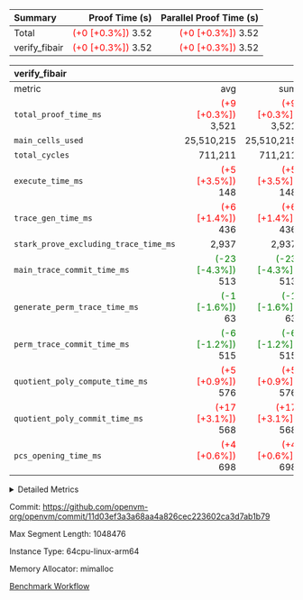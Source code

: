 | Summary | Proof Time (s) | Parallel Proof Time (s) |
|:---|---:|---:|
| Total | <span style='color: red'>(+0 [+0.3%])</span> 3.52 | <span style='color: red'>(+0 [+0.3%])</span> 3.52 |
| verify_fibair | <span style='color: red'>(+0 [+0.3%])</span> 3.52 | <span style='color: red'>(+0 [+0.3%])</span> 3.52 |


| verify_fibair |||||
|:---|---:|---:|---:|---:|
|metric|avg|sum|max|min|
| `total_proof_time_ms ` | <span style='color: red'>(+9 [+0.3%])</span> 3,521 | <span style='color: red'>(+9 [+0.3%])</span> 3,521 | <span style='color: red'>(+9 [+0.3%])</span> 3,521 | <span style='color: red'>(+9 [+0.3%])</span> 3,521 |
| `main_cells_used     ` |  25,510,215 |  25,510,215 |  25,510,215 |  25,510,215 |
| `total_cycles        ` |  711,211 |  711,211 |  711,211 |  711,211 |
| `execute_time_ms     ` | <span style='color: red'>(+5 [+3.5%])</span> 148 | <span style='color: red'>(+5 [+3.5%])</span> 148 | <span style='color: red'>(+5 [+3.5%])</span> 148 | <span style='color: red'>(+5 [+3.5%])</span> 148 |
| `trace_gen_time_ms   ` | <span style='color: red'>(+6 [+1.4%])</span> 436 | <span style='color: red'>(+6 [+1.4%])</span> 436 | <span style='color: red'>(+6 [+1.4%])</span> 436 | <span style='color: red'>(+6 [+1.4%])</span> 436 |
| `stark_prove_excluding_trace_time_ms` |  2,937 |  2,937 |  2,937 |  2,937 |
| `main_trace_commit_time_ms` | <span style='color: green'>(-23 [-4.3%])</span> 513 | <span style='color: green'>(-23 [-4.3%])</span> 513 | <span style='color: green'>(-23 [-4.3%])</span> 513 | <span style='color: green'>(-23 [-4.3%])</span> 513 |
| `generate_perm_trace_time_ms` | <span style='color: green'>(-1 [-1.6%])</span> 63 | <span style='color: green'>(-1 [-1.6%])</span> 63 | <span style='color: green'>(-1 [-1.6%])</span> 63 | <span style='color: green'>(-1 [-1.6%])</span> 63 |
| `perm_trace_commit_time_ms` | <span style='color: green'>(-6 [-1.2%])</span> 515 | <span style='color: green'>(-6 [-1.2%])</span> 515 | <span style='color: green'>(-6 [-1.2%])</span> 515 | <span style='color: green'>(-6 [-1.2%])</span> 515 |
| `quotient_poly_compute_time_ms` | <span style='color: red'>(+5 [+0.9%])</span> 576 | <span style='color: red'>(+5 [+0.9%])</span> 576 | <span style='color: red'>(+5 [+0.9%])</span> 576 | <span style='color: red'>(+5 [+0.9%])</span> 576 |
| `quotient_poly_commit_time_ms` | <span style='color: red'>(+17 [+3.1%])</span> 568 | <span style='color: red'>(+17 [+3.1%])</span> 568 | <span style='color: red'>(+17 [+3.1%])</span> 568 | <span style='color: red'>(+17 [+3.1%])</span> 568 |
| `pcs_opening_time_ms ` | <span style='color: red'>(+4 [+0.6%])</span> 698 | <span style='color: red'>(+4 [+0.6%])</span> 698 | <span style='color: red'>(+4 [+0.6%])</span> 698 | <span style='color: red'>(+4 [+0.6%])</span> 698 |



<details>
<summary>Detailed Metrics</summary>

|  | verify_program_compile_ms | total_cells | stark_prove_excluding_trace_time_ms | quotient_poly_compute_time_ms | quotient_poly_commit_time_ms | perm_trace_commit_time_ms | pcs_opening_time_ms | main_trace_commit_time_ms |
| --- | --- | --- | --- | --- | --- | --- | --- |
|  | 4 | 65,536 | 66 | 3 | 13 | 0 | 31 | 17 | 

| air_name | rows | quotient_deg | main_cols | interactions | constraints | cells |
| --- | --- | --- | --- | --- | --- | --- |
| AccessAdapterAir<2> |  | 4 |  | 5 | 12 |  | 
| AccessAdapterAir<4> |  | 4 |  | 5 | 12 |  | 
| AccessAdapterAir<8> |  | 4 |  | 5 | 12 |  | 
| FibonacciAir | 32,768 | 1 | 2 |  | 5 | 65,536 | 
| FriReducedOpeningAir |  | 4 |  | 35 | 59 |  | 
| NativePoseidon2Air<BabyBearParameters>, 1> |  | 4 |  | 31 | 302 |  | 
| PhantomAir |  | 4 |  | 3 | 4 |  | 
| ProgramAir |  | 1 |  | 1 | 4 |  | 
| VariableRangeCheckerAir |  | 1 |  | 1 | 4 |  | 
| VmAirWrapper<BranchNativeAdapterAir, BranchEqualCoreAir<1> |  | 2 |  | 11 | 23 |  | 
| VmAirWrapper<JalNativeAdapterAir, JalCoreAir> |  | 4 |  | 7 | 6 |  | 
| VmAirWrapper<NativeAdapterAir<2, 0>, PublicValuesCoreAir> |  | 4 |  | 11 | 22 |  | 
| VmAirWrapper<NativeAdapterAir<2, 1>, FieldArithmeticCoreAir> |  | 4 |  | 15 | 23 |  | 
| VmAirWrapper<NativeLoadStoreAdapterAir<1>, NativeLoadStoreCoreAir<1> |  | 4 |  | 15 | 20 |  | 
| VmAirWrapper<NativeLoadStoreAdapterAir<4>, NativeLoadStoreCoreAir<4> |  | 4 |  | 15 | 20 |  | 
| VmAirWrapper<NativeVectorizedAdapterAir<4>, FieldExtensionCoreAir> |  | 4 |  | 15 | 23 |  | 
| VmConnectorAir |  | 4 |  | 3 | 8 |  | 
| VolatileBoundaryAir |  | 4 |  | 4 | 16 |  | 

| group | trace_gen_time_ms | total_proof_time_ms | total_cycles | total_cells | stark_prove_excluding_trace_time_ms | quotient_poly_compute_time_ms | quotient_poly_commit_time_ms | perm_trace_commit_time_ms | pcs_opening_time_ms | main_trace_commit_time_ms | main_cells_used | generate_perm_trace_time_ms | execute_time_ms |
| --- | --- | --- | --- | --- | --- | --- | --- | --- | --- | --- | --- | --- | --- |
| verify_fibair | 436 | 3,521 | 711,211 | 72,898,584 | 2,937 | 576 | 568 | 515 | 698 | 513 | 25,510,215 | 63 | 148 | 

| group | air_name | rows | prep_cols | perm_cols | main_cols | cells |
| --- | --- | --- | --- | --- | --- | --- |
| verify_fibair | AccessAdapterAir<2> | 131,072 |  | 16 | 11 | 3,538,944 | 
| verify_fibair | AccessAdapterAir<4> | 65,536 |  | 16 | 13 | 1,900,544 | 
| verify_fibair | AccessAdapterAir<8> | 32,768 |  | 16 | 17 | 1,081,344 | 
| verify_fibair | FriReducedOpeningAir | 512 |  | 76 | 64 | 71,680 | 
| verify_fibair | NativePoseidon2Air<BabyBearParameters>, 1> | 8,192 |  | 36 | 348 | 3,145,728 | 
| verify_fibair | PhantomAir | 16,384 |  | 8 | 6 | 229,376 | 
| verify_fibair | ProgramAir | 8,192 |  | 8 | 10 | 147,456 | 
| verify_fibair | VariableRangeCheckerAir | 262,144 | 2 | 8 | 1 | 2,359,296 | 
| verify_fibair | VmAirWrapper<BranchNativeAdapterAir, BranchEqualCoreAir<1> | 262,144 |  | 28 | 23 | 13,369,344 | 
| verify_fibair | VmAirWrapper<JalNativeAdapterAir, JalCoreAir> | 32,768 |  | 12 | 10 | 720,896 | 
| verify_fibair | VmAirWrapper<NativeAdapterAir<2, 1>, FieldArithmeticCoreAir> | 524,288 |  | 20 | 30 | 26,214,400 | 
| verify_fibair | VmAirWrapper<NativeLoadStoreAdapterAir<1>, NativeLoadStoreCoreAir<1> | 262,144 |  | 36 | 25 | 15,990,784 | 
| verify_fibair | VmAirWrapper<NativeLoadStoreAdapterAir<4>, NativeLoadStoreCoreAir<4> | 16,384 |  | 36 | 34 | 1,146,880 | 
| verify_fibair | VmAirWrapper<NativeVectorizedAdapterAir<4>, FieldExtensionCoreAir> | 8,192 |  | 20 | 40 | 491,520 | 
| verify_fibair | VmConnectorAir | 2 | 1 | 8 | 4 | 24 | 
| verify_fibair | VolatileBoundaryAir | 131,072 |  | 8 | 11 | 2,490,368 | 

</details>


Commit: https://github.com/openvm-org/openvm/commit/11d03ef3a3a68aa4a826cec223602ca3d7ab1b79

Max Segment Length: 1048476

Instance Type: 64cpu-linux-arm64

Memory Allocator: mimalloc

[Benchmark Workflow](https://github.com/openvm-org/openvm/actions/runs/12804071309)
